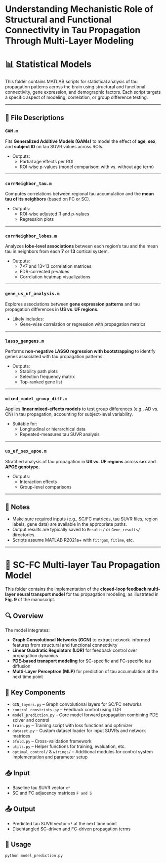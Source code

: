 # Understanding Mechanistic Role of Structural and Functional Connectivity in Tau Propagation Through Multi-Layer Modeling



# 📊 Statistical Models

This folder contains MATLAB scripts for statistical analysis of tau propagation patterns across the brain using structural and functional connectivity, gene expression, and demographic factors. Each script targets a specific aspect of modeling, correlation, or group difference testing.

---

## 📁 File Descriptions

### `GAM.m`
Fits **Generalized Additive Models (GAMs)** to model the effect of **age**, **sex**, and **subject ID** on tau SUVR values across ROIs.

- Outputs:
  - Partial age effects per ROI
  - ROI-wise p-values (model comparison: with vs. without age term)

---

### `corrNeighbor_tau.m`
Computes correlations between regional tau accumulation and the **mean tau of its neighbors** (based on FC or SC).

- Outputs:
  - ROI-wise adjusted R and p-values
  - Regression plots

---

### `corrNeighbor_lobes.m`
Analyzes **lobe-level associations** between each region’s tau and the mean tau in neighbors from each **7** or **13** cortical system.

- Outputs:
  - 7×7 and 13×13 correlation matrices
  - FDR-corrected p-values
  - Correlation heatmap visualizations

---

### `gene_us_uf_analysis.m`
Explores associations between **gene expression patterns** and tau propagation differences in **US vs. UF regions**.

- Likely includes:
  - Gene-wise correlation or regression with propagation metrics

---

### `lasso_gengens.m`
Performs **non-negative LASSO regression with bootstrapping** to identify genes associated with tau propagation patterns.

- Outputs:
  - Stability path plots
  - Selection frequency matrix
  - Top-ranked gene list

---

### `mixed_model_group_diff.m`
Applies **linear mixed-effects models** to test group differences (e.g., AD vs. CN) in tau propagation, accounting for subject-level variability.

- Suitable for:
  - Longitudinal or hierarchical data
  - Repeated-measures tau SUVR analysis

---

### `us_uf_sex_apoe.m`
Stratified analysis of tau propagation in **US vs. UF regions** across **sex** and **APOE genotype**.

- Outputs:
  - Interaction effects
  - Group-level comparisons

---

## 📝 Notes

- Make sure required inputs (e.g., SC/FC matrices, tau SUVR files, region labels, gene data) are available in the appropriate paths.
- Output results are typically saved to `Results/` or `Gene_results/` directories.
- Scripts assume MATLAB R2021a+ with `fitrgam`, `fitlme`, etc.

---

# 🧠 SC-FC Multi-layer Tau Propagation Model

This folder contains the implementation of the **closed-loop feedback multi-layer neural transport model** for tau propagation modeling, as illustrated in **Fig. 9** of the manuscript.

## 🔍 Overview

The model integrates:

- **Graph Convolutional Networks (GCN)** to extract network-informed features from structural and functional connectivity
- **Linear Quadratic Regulators (LQR)** for feedback control over propagation dynamics
- **PDE-based transport modeling** for SC-specific and FC-specific tau diffusion
- **Multi-Layer Perceptron (MLP)** for prediction of tau accumulation at the next time point

## 🧱 Key Components

- `GCN_layers.py` – Graph convolutional layers for SC/FC networks  
- `control_constrints.py` – Feedback control using LQR  
- `model_prediction.py` – Core model forward propagation combining PDE solver and control  
- `train.py` – Training script with loss functions and optimizer  
- `dataset.py` – Custom dataset loader for input SUVRs and network matrices  
- `5fold.py` – Cross-validation framework  
- `utils.py` – Helper functions for training, evaluation, etc.  
- `optimal_control/` & `wirings/` – Additional modules for control system implementation and parameter setup

## 📥 Input

- Baseline tau SUVR vector `x⁰`
- SC and FC adjacency matrices `F and S`

## 📤 Output

- Predicted tau SUVR vector `x¹` at the next time point
- Disentangled SC-driven and FC-driven propagation terms

## 🧪 Usage

```bash
python model_prediction.py


